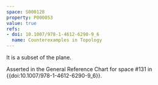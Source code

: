 ```yaml
---
space: S000128
property: P000053
value: true
refs:
- doi: 10.1007/978-1-4612-6290-9_6
  name: Counterexamples in Topology
---
```


It is a subset of the plane.

Asserted in the General Reference Chart for space #131 in
{{doi:10.1007/978-1-4612-6290-9_6}}.
